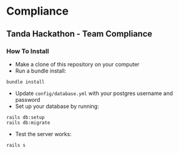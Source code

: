 # Compliance

## Tanda Hackathon - Team Compliance

### How To Install

* Make a clone of this repository on your computer
* Run a bundle install:
```
bundle install
```
* Update `config/database.yml` with your postgres username and password
* Set up your database by running:
```
rails db:setup
rails db:migrate
```
* Test the server works:
```
rails s
```